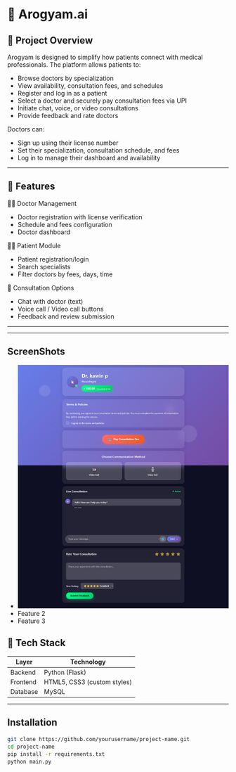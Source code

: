 # 🏥 Arogyam.ai

## 📌 Project Overview

Arogyam is designed to simplify how patients connect with medical professionals. The platform allows patients to:

- Browse doctors by specialization
- View availability, consultation fees, and schedules
- Register and log in as a patient
- Select a doctor and securely pay consultation fees via UPI
- Initiate chat, voice, or video consultations
- Provide feedback and rate doctors

Doctors can:

- Sign up using their license number
- Set their specialization, consultation schedule, and fees
- Log in to manage their dashboard and availability

---

## 🚀 Features

🧑‍⚕️ Doctor Management

- Doctor registration with license verification
- Schedule and fees configuration
- Doctor dashboard

👩‍⚕️ Patient Module

- Patient registration/login
- Search specialists
- Filter doctors by fees, days, time

💬 Consultation Options

- Chat with doctor (text)
- Voice call / Video call buttons
- Feedback and review submission

---

---
## ScreenShots
- ![Screenshot showing the app home page](pics\docCHAT.jpg)
- Feature 2
- Feature 3

## 🧰 Tech Stack

| Layer       | Technology                    |
|-------------|------------------------------|
| Backend     | Python (Flask)               |
| Frontend    | HTML5, CSS3 (custom styles)  |
| Database    | MySQL                        |


---



## Installation

```bash
git clone https://github.com/yourusername/project-name.git
cd project-name
pip install -r requirements.txt
python main.py

